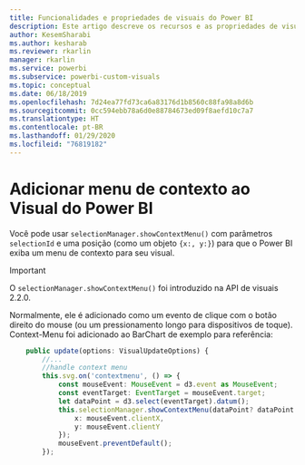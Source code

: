 ```yaml
---
title: Funcionalidades e propriedades de visuais do Power BI
description: Este artigo descreve os recursos e as propriedades de visuais do Power BI.
author: KesemSharabi
ms.author: kesharab
ms.reviewer: rkarlin
manager: rkarlin
ms.service: powerbi
ms.subservice: powerbi-custom-visuals
ms.topic: conceptual
ms.date: 06/18/2019
ms.openlocfilehash: 7d24ea77fd73ca6a83176d1b8560c88fa98a8d6b
ms.sourcegitcommit: 0cc594ebb78a6d0e88784673ed09f8aefd10c7a7
ms.translationtype: HT
ms.contentlocale: pt-BR
ms.lasthandoff: 01/29/2020
ms.locfileid: "76819182"
---
```

# <a name="add-context-menu-to-power-bi-visual"></a>Adicionar menu de contexto ao Visual do Power BI

Você pode usar `selectionManager.showContextMenu()` com parâmetros `selectionId` e uma posição (como um objeto `{x:, y:}`) para que o Power BI exiba um menu de contexto para seu visual.

> [!IMPORTANT]
> O `selectionManager.showContextMenu()` foi introduzido na API de visuais 2.2.0.

Normalmente, ele é adicionado como um evento de clique com o botão direito do mouse (ou um pressionamento longo para dispositivos de toque). Context-Menu foi adicionado ao BarChart de exemplo para referência:

```typescript
    public update(options: VisualUpdateOptions) {
        //...
        //handle context menu
        this.svg.on('contextmenu', () => {
            const mouseEvent: MouseEvent = d3.event as MouseEvent;
            const eventTarget: EventTarget = mouseEvent.target;
            let dataPoint = d3.select(eventTarget).datum();
            this.selectionManager.showContextMenu(dataPoint? dataPoint.selectionId : {}, {
                x: mouseEvent.clientX,
                y: mouseEvent.clientY
            });
            mouseEvent.preventDefault();
        });
```
